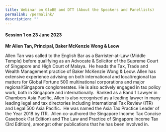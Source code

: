 ```yaml
---
title: Webinar on GloBE and DTT (About the Speakers and Panellists)
permalink: /permalink/
description: ""
---
```

#### **Session 1 on 23 June 2023**

**Mr Allen Tan, Principal, Baker McKenzie Wong & Leow**

Allen Tan was called to the English Bar as a Barrister-at-Law (Middle Temple) before qualifying as an Advocate & Solicitor of the Supreme Court of Singapore and High Court of Malaya.  He heads the Tax, Trade and Wealth Management practice of Baker McKenzie Wong & Leow. Allen has extensive experience advising on both international and local/regional tax matters for Global Fortune 500 multinational corporations and major regional/Singapore conglomerates. He is also actively engaged in tax policy work, both in Singapore and internationally.  Ranked as a Band 1 Lawyer in Chambers Asia Pacific, Allen is also recognised as a leading lawyer in many leading legal and tax directories including International Tax Review (ITR) and Legal 500 Asia Pacific.  He was named the Asia Tax Practice Leader of the Year 2018 by ITR.  Allen co-authored the Singapore Income Tax Concise Casebook (1st Edition) and The Law and Practice of Singapore Income Tax (3rd Edition), amongst other publications that he has been involved in.
